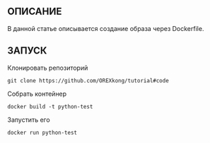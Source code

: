 ## ОПИСАНИЕ

В данной статье описывается создание образа через Dockerfile. 

## ЗАПУСК
Клонировать репозиторий 


	git clone https://github.com/OREXkong/tutorial#code


Cобрать контейнер


	docker build -t python-test


Запустить его


	docker run python-test




